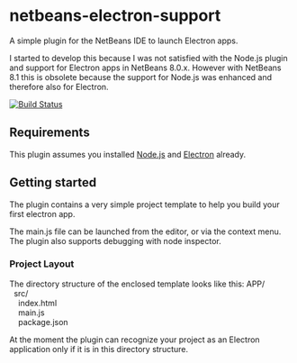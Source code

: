# netbeans-electron-support
A simple plugin for the NetBeans IDE to launch Electron apps. 

I started to develop this because I was not satisfied with the Node.js plugin and support for Electron apps in NetBeans 8.0.x. However with NetBeans 8.1 this is obsolete because the support for Node.js was enhanced and therefore also for Electron.

[![Build Status](https://travis-ci.org/travis-ci/travis-build.png?branch=master)](https://travis-ci.org/Mario-S/netbeans-electron-support/builds)

## Requirements ##
This plugin assumes you installed [Node.js](https://nodejs.org/en/) and [Electron](http://electron.atom.io/) already.

## Getting started ###
The plugin contains a very simple project template to help you build your first electron app.

The main.js file can be launched from the editor, or via the context menu. The plugin also supports debugging with node inspector.

### Project Layout ####
The directory structure of the enclosed template looks like this:
APP/<br/>
&nbsp;&nbsp;src/<br/>
&nbsp;&nbsp;&nbsp;&nbsp;index.html<br/>
&nbsp;&nbsp;&nbsp;&nbsp;main.js<br/>
&nbsp;&nbsp;&nbsp;&nbsp;package.json<br/>

At the moment the plugin can recognize your project as an Electron application only if it is in this directory structure.
